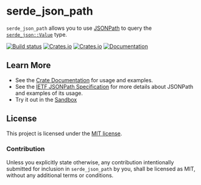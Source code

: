 # serde_json_path

`serde_json_path` allows you to use [JSONPath][jsonpath] to query the [`serde_json::Value`][serde_json_value] type.

[![Build status](https://github.com/hiltontj/serde_json_path/actions/workflows/ci.yml/badge.svg?branch=main)](https://github.com/hiltontj/serde_json_path/actions/workflows/ci.yml)
[![Crates.io](https://img.shields.io/crates/v/serde_json_path)](https://crates.io/crates/serde_json_path)
[![Crates.io](https://img.shields.io/crates/d/serde_json_path)](https://crates.io/crates/serde_json_path)
[![Documentation](https://docs.rs/serde_json_path/badge.svg)][docs]

## Learn More

* See the [Crate Documentation][docs] for usage and examples.
* See the [IETF JSONPath Specification][jp_spec] for more details about JSONPath and examples of its usage.
* Try it out in the [Sandbox](https://serdejsonpath.live)

## License

This project is licensed under the [MIT license][license].

### Contribution

Unless you explicitly state otherwise, any contribution intentionally submitted
for inclusion in `serde_json_path` by you, shall be licensed as MIT, without any
additional terms or conditions.

[docs]: https://docs.rs/serde_json_path
[jsonpath]: https://datatracker.ietf.org/wg/jsonpath/about/
[serde_json_value]: https://docs.rs/serde_json/latest/serde_json/enum.Value.html
[license]: https://github.com/hiltontj/serde_json_path/blob/main/LICENSE-MIT
[jp_spec]: https://www.ietf.org/archive/id/draft-ietf-jsonpath-base-12.html

